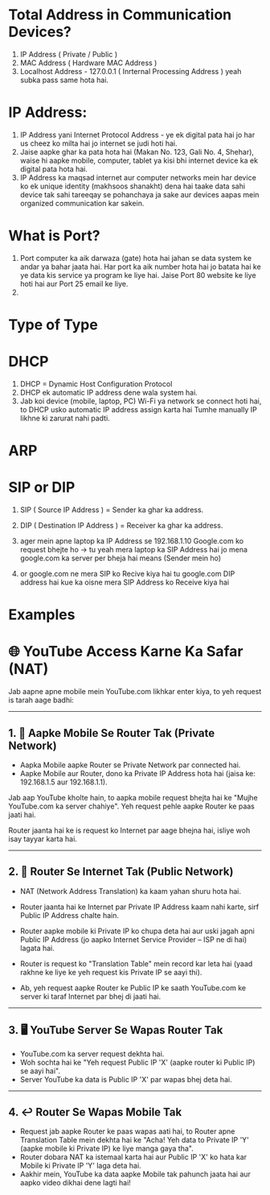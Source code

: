 # Total Address in Communication Devices?
1. IP Address ( Private / Public )
2. MAC Address ( Hardware MAC Address )
3. Localhost Address - 127.0.0.1 ( Inrternal Processing Address ) yeah subka pass same hota hai.

# IP Address:
1. IP Address yani Internet Protocol Address - ye ek digital pata hai jo har us cheez ko milta hai jo internet se judi hoti hai.
2. Jaise aapke ghar ka pata hota hai (Makan No. 123, Gali No. 4, Shehar), waise hi aapke mobile, computer, tablet ya kisi bhi internet device ka ek digital pata hota hai.
3. IP Address ka maqsad internet aur computer networks mein har device ko ek unique identity (makhsoos shanakht) dena hai taake data sahi device tak sahi tareeqay se pohanchaya ja sake aur devices aapas mein organized communication kar sakein.

# What is Port?
1. Port computer ka aik darwaza (gate) hota hai jahan se data system ke andar ya bahar jaata hai.
Har port ka aik number hota hai jo batata hai ke ye data kis service ya program ke liye hai.
Jaise Port 80 website ke liye hoti hai aur Port 25 email ke liye.
2. 

# Type of Type

# DHCP
1. DHCP = Dynamic Host Configuration Protocol
2. DHCP ek automatic IP address dene wala system hai.
3. Jab koi device (mobile, laptop, PC) Wi-Fi ya network se connect hoti hai, to DHCP usko automatic IP address assign karta hai Tumhe manually IP likhne ki zarurat nahi padti.

# ARP

# SIP or DIP

1. SIP ( Source IP Address ) = Sender ka ghar ka address.
2. DIP ( Destination IP Address ) = Receiver ka ghar ka address.

3. ager mein apne laptop ka IP Address se 192.168.1.10 Google.com ko request bhejte ho → tu yeah mera laptop ka SIP Address hai jo mena google.com ka server per bheja hai means (Sender mein ho)

4. or google.com ne mera SIP ko Recive kiya hai tu google.com DIP address hai kue ka oisne mera SIP Address ko Receive kiya hai

# Examples

# 🌐 YouTube Access Karne Ka Safar (NAT)

Jab aapne apne mobile mein YouTube.com likhkar enter kiya, to yeh request is tarah aage badhi:

---

## 1. 📱 Aapke Mobile Se Router Tak (Private Network)

* Aapka Mobile aapke Router se Private Network par connected hai.
* Aapke Mobile aur Router, dono ka Private IP Address hota hai (jaisa ke: 192.168.1.5 aur 192.168.1.1).

Jab aap YouTube kholte hain, to aapka mobile request bhejta hai ke "Mujhe YouTube.com ka server chahiye". Yeh request pehle aapke Router ke paas jaati hai.

Router jaanta hai ke is request ko Internet par aage bhejna hai, isliye woh isay tayyar karta hai.

---

## 2. 📡 Router Se Internet Tak (Public Network)

* NAT (Network Address Translation) ka kaam yahan shuru hota hai.

* Router jaanta hai ke Internet par Private IP Address kaam nahi karte, sirf Public IP Address chalte hain.

* Router aapke mobile ki Private IP ko chupa deta hai aur uski jagah apni Public IP Address (jo aapko Internet Service Provider – ISP ne di hai) lagata hai.

* Router is request ko "Translation Table" mein record kar leta hai (yaad rakhne ke liye ke yeh request kis Private IP se aayi thi).

* Ab, yeh request aapke Router ke Public IP ke saath YouTube.com ke server ki taraf Internet par bhej di jaati hai.

---

## 3. 🖥️ YouTube Server Se Wapas Router Tak

* YouTube.com ka server request dekhta hai.
* Woh sochta hai ke "Yeh request Public IP 'X' (aapke router ki Public IP) se aayi hai".
* Server YouTube ka data is Public IP 'X' par wapas bhej deta hai.

---

## 4. ↩️ Router Se Wapas Mobile Tak

* Request jab aapke Router ke paas wapas aati hai, to Router apne Translation Table mein dekhta hai ke "Acha! Yeh data to Private IP 'Y' (aapke mobile ki Private IP) ke liye manga gaya tha".
* Router dobara NAT ka istemaal karta hai aur Public IP 'X' ko hata kar Mobile ki Private IP 'Y' laga deta hai.
* Aakhir mein, YouTube ka data aapke Mobile tak pahunch jaata hai aur aapko video dikhai dene lagti hai!